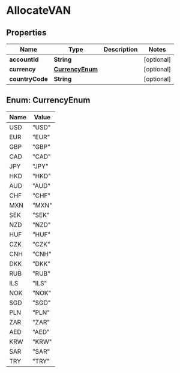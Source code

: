 

# AllocateVAN


## Properties

| Name | Type | Description | Notes |
|------------ | ------------- | ------------- | -------------|
|**accountId** | **String** |  |  [optional] |
|**currency** | [**CurrencyEnum**](#CurrencyEnum) |  |  [optional] |
|**countryCode** | **String** |  |  [optional] |



## Enum: CurrencyEnum

| Name | Value |
|---- | -----|
| USD | &quot;USD&quot; |
| EUR | &quot;EUR&quot; |
| GBP | &quot;GBP&quot; |
| CAD | &quot;CAD&quot; |
| JPY | &quot;JPY&quot; |
| HKD | &quot;HKD&quot; |
| AUD | &quot;AUD&quot; |
| CHF | &quot;CHF&quot; |
| MXN | &quot;MXN&quot; |
| SEK | &quot;SEK&quot; |
| NZD | &quot;NZD&quot; |
| HUF | &quot;HUF&quot; |
| CZK | &quot;CZK&quot; |
| CNH | &quot;CNH&quot; |
| DKK | &quot;DKK&quot; |
| RUB | &quot;RUB&quot; |
| ILS | &quot;ILS&quot; |
| NOK | &quot;NOK&quot; |
| SGD | &quot;SGD&quot; |
| PLN | &quot;PLN&quot; |
| ZAR | &quot;ZAR&quot; |
| AED | &quot;AED&quot; |
| KRW | &quot;KRW&quot; |
| SAR | &quot;SAR&quot; |
| TRY | &quot;TRY&quot; |



